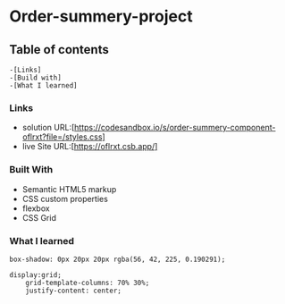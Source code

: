 # Order-summery-project

## Table of contents 
	-[Links]
	-[Build with]
	-[What I learned]

### Links

 - solution URL:[https://codesandbox.io/s/order-summery-component-oflrxt?file=/styles.css]
 - live Site URL:[https://oflrxt.csb.app/]

### Built With

- Semantic HTML5 markup
- CSS custom properties
- flexbox
- CSS Grid

### What I learned
	box-shadow: 0px 20px 20px rgba(56, 42, 225, 0.190291);
	
	display:grid;
    	grid-template-columns: 70% 30%;
    	justify-content: center;

	
	
